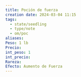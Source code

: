 ```yaml
---
title: Poción de fuerza
creation date: 2024-03-04 11:15
tags:
  - state/seedling
  - type/note
  - om/poc
aliases: 
Peso: 1 lb
Precio: 
int_peso: 1
int_precio: 
Rareza: 
Efecto: Aumento de Fuerza
---
```



